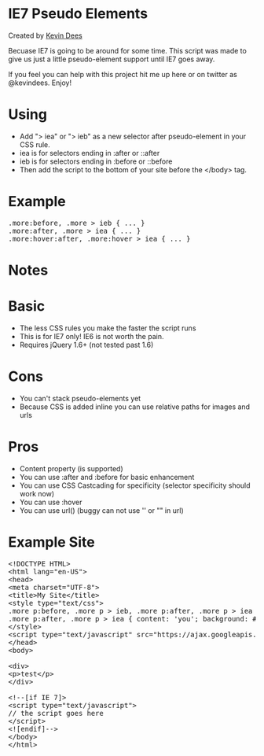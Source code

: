 # IE7 Pseudo Elements

Created by [Kevin Dees](http://kevindees.cc)

Becuase IE7 is going to be around for some time. This script was made to give us just a little pseudo-element support until IE7 goes away.

If you feel you can help with this project hit me up here or on twitter as @kevindees. Enjoy!

Using
======
- Add "> iea" or "> ieb" as a new selector after pseudo-element in your CSS rule.
- iea is for selectors ending in :after or ::after
- ieb is for selectors ending in :before or ::before
- Then add the script to the bottom of your site before the &lt;/body&gt; tag.

Example
======

<pre>
.more:before, .more > ieb { ... }
.more:after, .more > iea { ... }
.more:hover:after, .more:hover > iea { ... }
</pre>


Notes
======

Basic
===
- The less CSS rules you make the faster the script runs
- This is for IE7 only! IE6 is not worth the pain.
- Requires jQuery 1.6+ (not tested past 1.6)

Cons
===
- You can't stack pseudo-elements yet
- Because CSS is added inline you can use relative paths for images and urls

Pros
===
- Content property (is supported)
- You can use :after and :before for basic enhancement
- You can use CSS Castcading for specificity (selector specificity should work now)
- You can use :hover
- You can use url() (buggy can not use '' or "" in url)

Example Site
======

<pre>
&lt;!DOCTYPE HTML&gt;
&lt;html lang="en-US"&gt;
&lt;head&gt;
&lt;meta charset="UTF-8"&gt;
&lt;title&gt;My Site&lt;/title&gt;
&lt;style type="text/css"&gt;
.more p:before, .more p > ieb, .more p:after, .more p > iea { content: 'me'; background: #f00; width: 10px; height: 10px; display: block; }
.more p:after, .more p > iea { content: 'you'; background: #ccc; width: 15px; height: 15px; display: block;}
&lt;/style&gt;
&lt;script type="text/javascript" src="https://ajax.googleapis.com/ajax/libs/jquery/1.6.3/jquery.min.js"&gt;&lt;/script&gt;
&lt;/head&gt;
&lt;body&gt;
&nbsp;
&lt;div&gt;
&lt;p&gt;test&lt;/p&gt;
&lt;/div&gt;
&nbsp;
&lt;!--[if IE 7]&gt;
&lt;script type="text/javascript"&gt;
// the script goes here
&lt;/script&gt;
&lt;![endif]--&gt;
&lt;/body&gt;
&lt;/html&gt;
</pre>